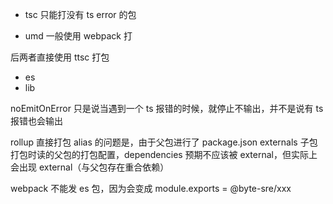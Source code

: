 - tsc 只能打没有 ts error 的包

- umd 一般使用 webpack 打

后两者直接使用 ttsc 打包

- es
- lib

noEmitOnError 只是说当遇到一个 ts 报错的时候，就停止不输出，并不是说有 ts 报错也会输出

rollup 直接打包 alias 的问题是，由于父包进行了 package.json externals
子包打包时读的父包的打包配置，dependencies 预期不应该被 external，但实际上会出现 external（与父包存在重合依赖）

webpack 不能发 es 包，因为会变成 module.exports = @byte-sre/xxx
